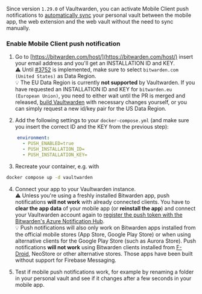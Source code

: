 Since version `1.29.0` of Vaultwarden, you can activate Mobile Client push notifications to [automatically sync](https://bitwarden.com/help/vault-sync/#automatic-sync) your personal vault between the mobile app, the web extension and the web vault without the need to sync manually.

### Enable Mobile Client push notification

1. Go to [https://bitwarden.com/host/](https://bitwarden.com/host/) insert your email address and you'll get an INSTALLATION ID and KEY.  
:warning: Until [#3752](https://github.com/dani-garcia/vaultwarden/pull/3752) is implemented, make sure to select `bitwarden.com (United States)` as Data Region.  
:bulb: The EU Data Region is currently **not supported** by Vaultwarden. If you have requested an INSTALLATION ID and KEY for `bitwarden.eu (European Union)`, you need to either wait until the PR is merged and released, [build Vaultwarden](https://github.com/dani-garcia/vaultwarden/wiki/Building-your-own-docker-image) with necessary changes yourself, or you can simply request a new id/key pair for the US Data Region.

2. Add the following settings to your `docker-compose.yml` (and make sure you insert the correct ID and the KEY from the previous step):
```yaml
    environment:
      - PUSH_ENABLED=true
      - PUSH_INSTALLATION_ID=
      - PUSH_INSTALLATION_KEY= 
```

3. Recreate your container, e.g. with

```bash 
docker compose up -d vaultwarden
```

4. Connect your app to your Vaultwarden instance.  
:warning: Unless you're using a freshly installed Bitwarden app, push notifications **will not work** with already connected clients. You have to **clear the app data** of your mobile app (or **reinstall the app**) and connect your Vaultwarden account again to [register the push token with the Bitwarden's Azure Notification Hub](https://contributing.bitwarden.com/architecture/deep-dives/push-notifications/mobile/#self-hosted-implementation).  
:bulb: Push notifications will also only work on Bitwarden apps installed from the official mobile stores (App Store, Google Play Store) or when using alternative clients for the Google Play Store (such as Aurora Store). Push notifications **will not work** using Bitwarden clients installed from [F-Droid](https://mobileapp.bitwarden.com/fdroid/), NeoStore or other alternative stores. Those apps have been built without support for Firebase Messaging.

5. Test if mobile push notifications work, for example by renaming a folder in your personal vault and see if it changes after a few seconds in your mobile app.